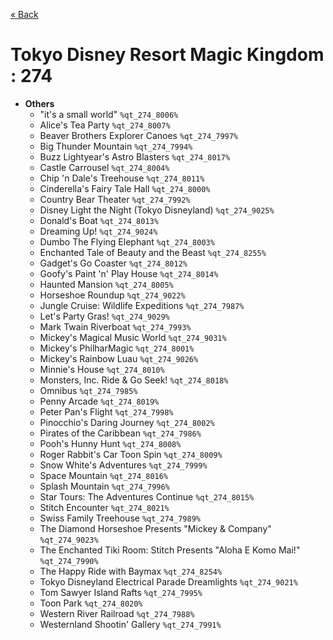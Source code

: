 <a href="../parks_available.md">&laquo; Back</a>
# Tokyo Disney Resort Magic Kingdom : 274
 - **Others** 
   - "it's a small world" `%qt_274_8006%`
   - Alice's Tea Party `%qt_274_8007%`
   - Beaver Brothers Explorer Canoes `%qt_274_7997%`
   - Big Thunder Mountain `%qt_274_7994%`
   - Buzz Lightyear's Astro Blasters `%qt_274_8017%`
   - Castle Carrousel `%qt_274_8004%`
   - Chip 'n Dale's Treehouse `%qt_274_8011%`
   - Cinderella's Fairy Tale Hall `%qt_274_8000%`
   - Country Bear Theater `%qt_274_7992%`
   - Disney Light the Night (Tokyo Disneyland) `%qt_274_9025%`
   - Donald's Boat `%qt_274_8013%`
   - Dreaming Up! `%qt_274_9024%`
   - Dumbo The Flying Elephant `%qt_274_8003%`
   - Enchanted Tale of Beauty and the Beast `%qt_274_8255%`
   - Gadget's Go Coaster `%qt_274_8012%`
   - Goofy's Paint 'n' Play House `%qt_274_8014%`
   - Haunted Mansion `%qt_274_8005%`
   - Horseshoe Roundup `%qt_274_9022%`
   - Jungle Cruise: Wildlife Expeditions `%qt_274_7987%`
   - Let's Party Gras! `%qt_274_9029%`
   - Mark Twain Riverboat `%qt_274_7993%`
   - Mickey's Magical Music World `%qt_274_9031%`
   - Mickey's PhilharMagic `%qt_274_8001%`
   - Mickey's Rainbow Luau `%qt_274_9026%`
   - Minnie's House `%qt_274_8010%`
   - Monsters, Inc. Ride & Go Seek! `%qt_274_8018%`
   - Omnibus `%qt_274_7985%`
   - Penny Arcade `%qt_274_8019%`
   - Peter Pan's Flight `%qt_274_7998%`
   - Pinocchio's Daring Journey `%qt_274_8002%`
   - Pirates of the Caribbean `%qt_274_7986%`
   - Pooh's Hunny Hunt `%qt_274_8008%`
   - Roger Rabbit's Car Toon Spin `%qt_274_8009%`
   - Snow White's Adventures `%qt_274_7999%`
   - Space Mountain `%qt_274_8016%`
   - Splash Mountain `%qt_274_7996%`
   - Star Tours: The Adventures Continue `%qt_274_8015%`
   - Stitch Encounter `%qt_274_8021%`
   - Swiss Family Treehouse `%qt_274_7989%`
   - The Diamond Horseshoe Presents "Mickey & Company" `%qt_274_9023%`
   - The Enchanted Tiki Room: Stitch Presents "Aloha E Komo Mai!" `%qt_274_7990%`
   - The Happy Ride with Baymax `%qt_274_8254%`
   - Tokyo Disneyland Electrical Parade Dreamlights `%qt_274_9021%`
   - Tom Sawyer Island Rafts `%qt_274_7995%`
   - Toon Park `%qt_274_8020%`
   - Western River Railroad `%qt_274_7988%`
   - Westernland Shootin' Gallery `%qt_274_7991%`